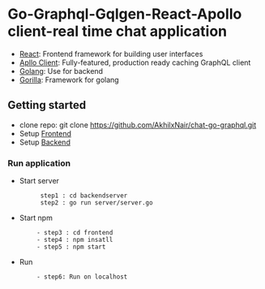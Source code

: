 # Go-Graphql-Gqlgen-React-Apollo client-real time chat application

- [React](https://reactjs.org/): Frontend framework for building user interfaces
- [Apllo Client](https://github.com/apollographql/apollo-client): Fully-featured, production ready caching GraphQL client
- [Golang](https://golang.org/): Use for backend 
- [Gorilla](http://www.gorillatoolkit.org/): Framework for golang

## Getting started

- clone repo: git clone https://github.com/AkhilxNair/chat-go-graphql.git
- Setup [Frontend](https://github.com/AkhilxNair/chat-go-graphql/tree/master/frontend)
- Setup [Backend](https://github.com/AkhilxNair/chat-go-graphql/tree/master/backendserver)

### Run application

- Start server 
```
         step1 : cd backendserver
         step2 : go run server/server.go
```
- Start npm 
```
        - step3 : cd frontend
        - step4 : npm insatll
        - step5 : npm start
```
- Run
```
        - step6: Run on localhost
```